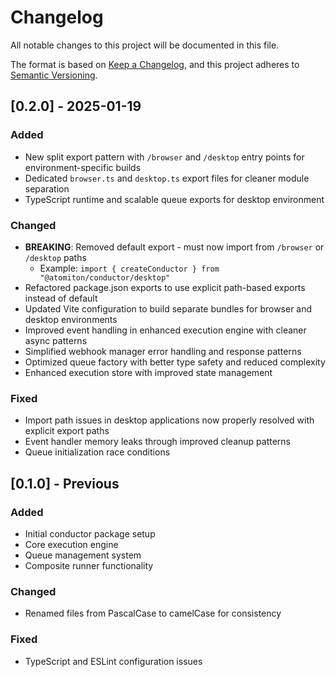 # Changelog

All notable changes to this project will be documented in this file.

The format is based on [Keep a Changelog](https://keepachangelog.com/en/1.0.0/),
and this project adheres to
[Semantic Versioning](https://semver.org/spec/v2.0.0.html).

## [0.2.0] - 2025-01-19

### Added

- New split export pattern with `/browser` and `/desktop` entry points for
  environment-specific builds
- Dedicated `browser.ts` and `desktop.ts` export files for cleaner module
  separation
- TypeScript runtime and scalable queue exports for desktop environment

### Changed

- **BREAKING**: Removed default export - must now import from `/browser` or
  `/desktop` paths
  - Example: `import { createConductor } from "@atomiton/conductor/desktop"`
- Refactored package.json exports to use explicit path-based exports instead of
  default
- Updated Vite configuration to build separate bundles for browser and desktop
  environments
- Improved event handling in enhanced execution engine with cleaner async
  patterns
- Simplified webhook manager error handling and response patterns
- Optimized queue factory with better type safety and reduced complexity
- Enhanced execution store with improved state management

### Fixed

- Import path issues in desktop applications now properly resolved with explicit
  export paths
- Event handler memory leaks through improved cleanup patterns
- Queue initialization race conditions

## [0.1.0] - Previous

### Added

- Initial conductor package setup
- Core execution engine
- Queue management system
- Composite runner functionality

### Changed

- Renamed files from PascalCase to camelCase for consistency

### Fixed

- TypeScript and ESLint configuration issues
